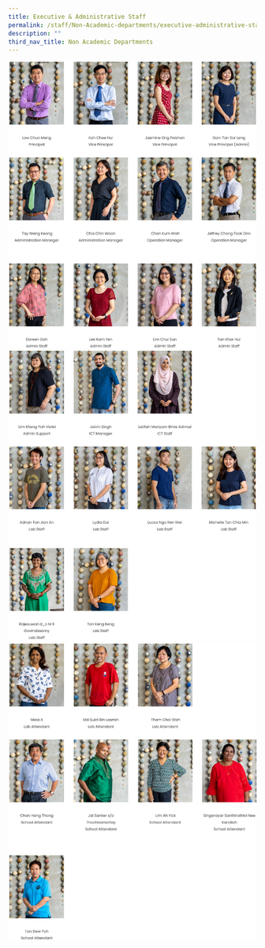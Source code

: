 ```yaml
---
title: Executive & Administrative Staff
permalink: /staff/Non-Academic-departments/executive-administrative-staff/
description: ""
third_nav_title: Non Academic Departments
---
```


![Executive & Adminstrative Staff](/images/EAS%201.jpg)
![Executive & Adminstrative Staff](/images/EAS%202.jpg)
![Executive & Adminstrative Staff](/images/EAS%203.jpg)